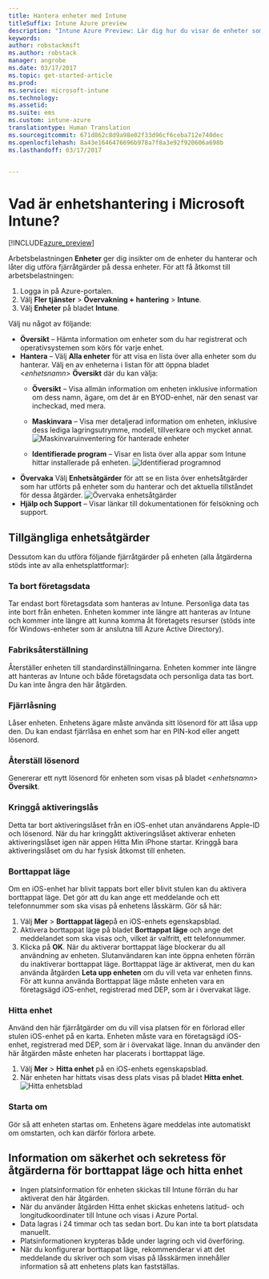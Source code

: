 ```yaml
---
title: Hantera enheter med Intune
titleSuffix: Intune Azure preview
description: "Intune Azure Preview: Lär dig hur du visar de enheter som du hanterar med Intune och utför olika åtgärder på dem."
keywords: 
author: robstackmsft
ms.author: robstack
manager: angrobe
ms.date: 03/17/2017
ms.topic: get-started-article
ms.prod: 
ms.service: microsoft-intune
ms.technology: 
ms.assetid: 
ms.suite: ems
ms.custom: intune-azure
translationtype: Human Translation
ms.sourcegitcommit: 671d862c8d9a98e02f33d96cf6ceba712e740dec
ms.openlocfilehash: 8a43e1646476696b978a7f8a3e92f920606a698b
ms.lasthandoff: 03/17/2017


---
```


# <a name="what-is-microsoft-intune-device-management"></a>Vad är enhetshantering i Microsoft Intune? 


[!INCLUDE[azure_preview](../includes/azure_preview.md)]

Arbetsbelastningen **Enheter** ger dig insikter om de enheter du hanterar och låter dig utföra fjärråtgärder på dessa enheter. För att få åtkomst till arbetsbelastningen:

1. Logga in på Azure-portalen.
2. Välj **Fler tjänster** > **Övervakning + hantering** > **Intune**.
3. Välj **Enheter** på bladet **Intune**.

Välj nu något av följande:

- **Översikt** – Hämta information om enheter som du har registrerat och operativsystemen som körs för varje enhet.
- **Hantera** – Välj **Alla enheter** för att visa en lista över alla enheter som du hanterar.
    Välj en av enheterna i listan för att öppna bladet <*enhetsnamn*> **Översikt** där du kan välja:
    - **Översikt** – Visa allmän information om enheten inklusive information om dess namn, ägare, om det är en BYOD-enhet, när den senast var incheckad, med mera. 
                
    - **Maskinvara** – Visa mer detaljerad information om enheten, inklusive dess lediga lagringsutrymme, modell, tillverkare och mycket annat.
    ![Maskinvaruinventering för hanterade enheter](./media/hardware-inventory.png)
    - **Identifierade program** – Visar en lista över alla appar som Intune hittar installerade på enheten.
    ![Identifierad programnod](./media/detected-applications.png)
- **Övervaka** Välj **Enhetsåtgärder** för att se en lista över enhetsåtgärder som har utförts på enheter som du hanterar och det aktuella tillståndet för dessa åtgärder.
![Övervaka enhetsåtgärder](./media/monitor-device-actions.png)
- **Hjälp och Support** – Visar länkar till dokumentationen för felsökning och support.

## <a name="available-device-actions"></a>Tillgängliga enhetsåtgärder

Dessutom kan du utföra följande fjärråtgärder på enheten (alla åtgärderna stöds inte av alla enhetsplattformar):

### <a name="remove-company-data"></a>**Ta bort företagsdata**
Tar endast bort företagsdata som hanteras av Intune. Personliga data tas inte bort från enheten. Enheten kommer inte längre att hanteras av Intune och kommer inte längre att kunna komma åt företagets resurser (stöds inte för Windows-enheter som är anslutna till Azure Active Directory).

### <a name="factory-reset"></a>**Fabriksåterställning**
Återställer enheten till standardinställningarna. Enheten kommer inte längre att hanteras av Intune och både företagsdata och personliga data tas bort. Du kan inte ångra den här åtgärden.

### <a name="remote-lock"></a>**Fjärrlåsning**
Låser enheten. Enhetens ägare måste använda sitt lösenord för att låsa upp den. Du kan endast fjärrlåsa en enhet som har en PIN-kod eller angett lösenord.

### <a name="reset-passcode"></a>**Återställ lösenord**
Genererar ett nytt lösenord för enheten som visas på bladet <*enhetsnamn*> **Översikt**.

### <a name="bypass-activation-lock"></a>**Kringgå aktiveringslås**
Detta tar bort aktiveringslåset från en iOS-enhet utan användarens Apple-ID och lösenord. När du har kringgått aktiveringslåset aktiverar enheten aktiveringslåset igen när appen Hitta Min iPhone startar. Kringgå bara aktiveringslåset om du har fysisk åtkomst till enheten.

### <a name="lost-mode"></a>**Borttappat läge**
Om en iOS-enhet har blivit tappats bort eller blivit stulen kan du aktivera borttappat läge. Det gör att du kan ange ett meddelande och ett telefonnummer som ska visas på enhetens låsskärm. Gör så här:
1.    Välj **Mer** > **Borttappat läge**på en iOS-enhets egenskapsblad.
2.    Aktivera borttappat läge på bladet **Borttappat läge** och ange det meddelandet som ska visas och, vilket är valfritt, ett telefonnummer.
3.    Klicka på **OK**.
När du aktiverar borttappat läge blockerar du all användning av enheten. Slutanvändaren kan inte öppna enheten förrän du inaktiverar borttappat läge. Borttappat läge är aktiverat, men du kan använda åtgärden **Leta upp enheten** om du vill veta var enheten finns.
För att kunna använda Borttappat läge måste enheten vara en företagsägd iOS-enhet, registrerad med DEP, som är i övervakat läge.

### <a name="locate-device"></a>**Hitta enhet**
Använd den här fjärråtgärder om du vill visa platsen för en förlorad eller stulen iOS-enhet på en karta. Enheten måste vara en företagsägd iOS-enhet, registrerad med DEP, som är i övervakat läge. Innan du använder den här åtgärden måste enheten har placerats i borttappat läge.
1.    Välj **Mer** > **Hitta enhet** på en iOS-enhets egenskapsblad.
2.    När enheten har hittats visas dess plats visas på bladet **Hitta enhet**. 
    ![Hitta enhetsblad](./media/locate-device.png)

### <a name="restart"></a>**Starta om**
Gör så att enheten startas om. Enhetens ägare meddelas inte automatiskt om omstarten, och kan därför förlora arbete.


## <a name="security-and-privacy-information-for-the-lost-mode-and-locate-device-actions"></a>Information om säkerhet och sekretess för åtgärderna för borttappat läge och hitta enhet
- Ingen platsinformation för enheten skickas till Intune förrän du har aktiverat den här åtgärden.
- När du använder åtgärden Hitta enhet skickas enhetens latitud- och longitudkoordinater till Intune och visas i Azure Portal.
- Data lagras i 24 timmar och tas sedan bort. Du kan inte ta bort platsdata manuellt.
- Platsinformationen krypteras både under lagring och vid överföring.
- När du konfigurerar borttappat läge, rekommenderar vi att det meddelande du skriver och som visas på låsskärmen innehåller information så att enhetens plats kan fastställas.

